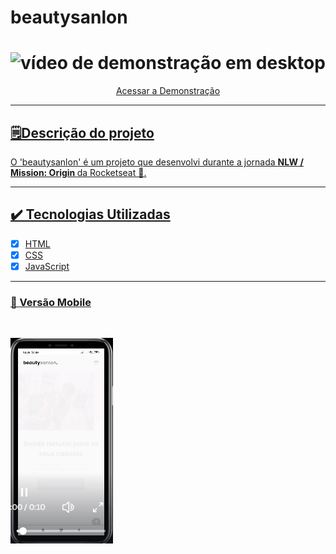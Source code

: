 <h1>beautysanlon</h1>

<h1> <img src="readme.gif" alt="vídeo de demonstração em  desktop"/></h1>

<p  align="center"> <a href="https://renatarko.github.io/beatysalon/"> Acessar a Demonstração </p>

---
## 🗒️Descrição do projeto 
<p>O 'beautysanlon' é um projeto que desenvolvi durante a jornada <strong> NLW / Mission: Origin </strong> da Rocketseat &#x1F680. </p>


---

## &#10004;&#65039; Tecnologias Utilizadas

- [x] HTML
- [x] CSS
- [x] JavaScript

---

### &#128241; Versão	Mobile
<br>
<p ><img src="readmemobile.gif" alt="vídeo de   demonstração versão mobile"/></p>

